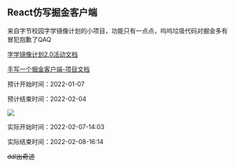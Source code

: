 ## React仿写掘金客户端

来自字节校园字学镜像计划的小项目，功能只有一点点，呜呜垃圾代码对掘金多有冒犯抱歉了QAQ

[字学镜像计划2.0活动文档](https://bytedancecampus1.feishu.cn/docs/doccn4ArhE7N3J3V2OszhGlZQkd#) 

[手写一个掘金客户端-项目文档](https://bytedancecampus1.feishu.cn/docs/doccn3ybtVBsRq39X9plWtpYEKf)

预计开始时间：2022-01-07

预计结束时间：2022-02-04

![](https://cdn.jsdelivr.net/gh/ERUIHNIYHBKBNF/picapica@main/misc/2022020701.webp)

实际开始时间：2022-02-07-14:03

实际结束时间：2022-02-08-16:14

~~ddl出奇迹~~
